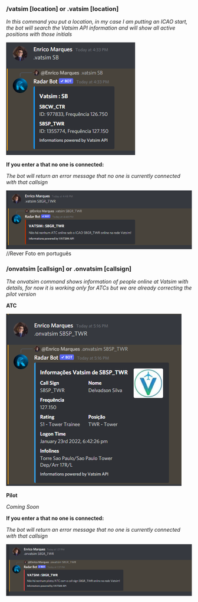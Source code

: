 

### /vatsim [location] or .vatsim [location]

*In this command you put a location, in my case I am putting an ICAO start, the bot will search the Vatsim API information and will show all active positions with those initials*

![Vatsim informations](../../assets/images/vatsim.png)


**If you enter a that no one is connected:**

*The bot will return an error message that no one is currently connected with that callsign*

![Vatsim Error](../../assets/images/vatsimerror.png)
//Rever Foto em português


### /onvatsim [callsign] or .onvatsim [callsign]
*The onvatsim command shows information of people online at Vatsim with details, for now it is working only for ATCs but we are already correcting the pilot version*

**ATC**


![OnVatsim informations](../../assets/images/onvatsim.png)

**Pilot**

*Coming Soon*


**If you enter a that no one is connected:**

*The bot will return an error message that no one is currently connected with that callsign*

![Vatsim Error](../../assets/images/onvatsimerror.png)